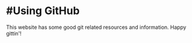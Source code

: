 #Using GitHub
========================

This website has some good git related resources and information. Happy gittin'!
